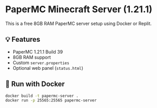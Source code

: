 # PaperMC Minecraft Server (1.21.1)

This is a free 8GB RAM PaperMC server setup using Docker or Replit.

## 💡 Features
- PaperMC 1.21.1 Build 39
- 8GB RAM support
- Custom `server.properties`
- Optional web panel (`status.html`)

## 🚀 Run with Docker
```bash
docker build -t papermc-server .
docker run -p 25565:25565 papermc-server
